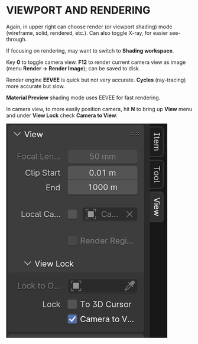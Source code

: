 # VIEWPORT AND RENDERING

Again, in upper right can choose render (or viewport shading) mode (wireframe, solid, rendered, etc.). Can also toggle X-ray, for easier see-through.

If focusing on rendering, may want to switch to **Shading workspace**.

Key **0** to toggle camera view. **F12** to render current camera view as image (menu **Render &rarr; Render Image**); can be saved to disk.

Render engine **EEVEE** is quick but not very accurate. **Cycles** (ray-tracing) more accurate but slow.

**Material Preview** shading mode uses EEVEE for fast rendering.

In camera view, to more easily position camera, hit **N** to bring up **View** menu and under **View Lock** check **Camera to View**:

![Camera to View](/assets/interface/camera-to-view.png)
